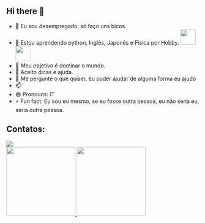 ## Hi there 👋

- 🔭 Eu sou desempregado, só faço uns bicos.
- 🌱 Estou aprendendo python, Inglês, Japonês e Física por Hobby.
<img src="https://cdn.jsdelivr.net/gh/devicons/devicon@latest/icons/python/python-original.svg" width="40" height="40"/> <img src="https://cdn.jsdelivr.net/gh/devicons/devicon@latest/icons/pycharm/pycharm-original.svg" width="40" height="40"/>
- 👯 Meu objetivo é dominar o mundo. 
- 🤔 Aceito dicas e ajuda. 
- 💬 Me pergunte o que quiser, eu puder ajudar de alguma forma eu ajudo 
- 📫  
- 😄 Pronouns: IT
- ⚡ Fun fact: Eu sou eu mesmo, se eu fosse outra pessoa, eu não seria eu, seria outra pessoa.

## Contatos:

<div>
<a href="https://instagram.com/flepps_murilo" target="_blank"><img loading="lazy" src="https://img.shields.io/badge/-Instagram-%23E4405F?style=for-the-badge&logo=instagram&logoColor=white" target="_blank"></a>  
</div>

<div>
<a href="https://github.com/seu-usuário-aqui">
<img loading="lazy" height="180em" src="https://github-readme-stats.vercel.app/api/top-langs/?username=FleppSs&layout=compact&langs_count=7&theme=dracula"/>
<img loading="lazy" height="180em" src="https://github-readme-stats.vercel.app/api?username=FleppSs&show_icons=true&theme=dracula&include_all_commits=true&count_private=true"/>
</div>


